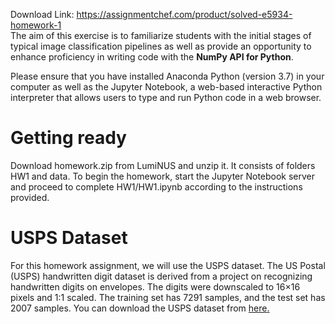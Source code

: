 Download Link: https://assignmentchef.com/product/solved-e5934-homework-1
<br>
The aim of this exercise is to familiarize students with the initial stages of typical image classification pipelines as well as provide an opportunity to enhance proficiency in writing code with the <strong>NumPy API for Python</strong>.

Please ensure that you have installed Anaconda Python (version 3.7) in your computer as well as the Jupyter Notebook, a web-based interactive Python interpreter that allows users to type and run Python code in a web browser.

<h1>Getting ready</h1>

Download homework.zip from LumiNUS and unzip it. It consists of folders HW1 and data. To begin the homework, start the Jupyter Notebook server and proceed to complete HW1/HW1.ipynb according to the instructions provided.

<h1>USPS Dataset</h1>

For this homework assignment, we will use the USPS dataset. The US Postal (USPS) handwritten digit dataset is derived from a project on recognizing handwritten digits on envelopes. The digits were downscaled to 16×16 pixels and 1:1 scaled. The training set has 7291 samples, and the test set has 2007 samples. You can download the  USPS dataset from <a href="https://www.kaggle.com/bistaumanga/usps-dataset">here</a><a href="https://www.kaggle.com/bistaumanga/usps-dataset">.</a>